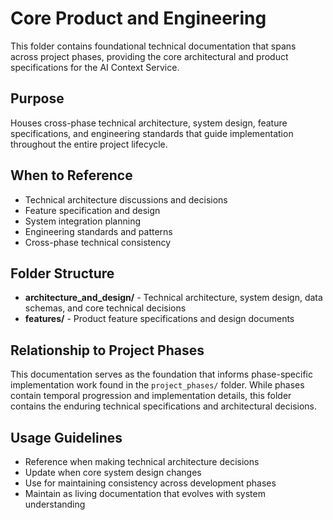 # Core Product and Engineering

This folder contains foundational technical documentation that spans across project phases, providing the core architectural and product specifications for the AI Context Service.

## Purpose
Houses cross-phase technical architecture, system design, feature specifications, and engineering standards that guide implementation throughout the entire project lifecycle.

## When to Reference
- Technical architecture discussions and decisions
- Feature specification and design
- System integration planning
- Engineering standards and patterns
- Cross-phase technical consistency

## Folder Structure
- **architecture_and_design/** - Technical architecture, system design, data schemas, and core technical decisions
- **features/** - Product feature specifications and design documents

## Relationship to Project Phases
This documentation serves as the foundation that informs phase-specific implementation work found in the `project_phases/` folder. While phases contain temporal progression and implementation details, this folder contains the enduring technical specifications and architectural decisions.

## Usage Guidelines
- Reference when making technical architecture decisions
- Update when core system design changes
- Use for maintaining consistency across development phases
- Maintain as living documentation that evolves with system understanding